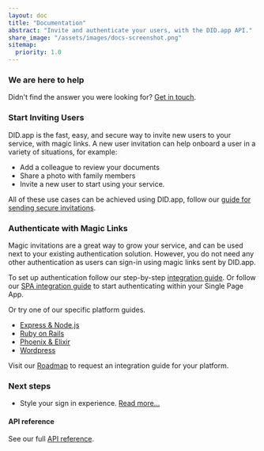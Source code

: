 ```yaml
---
layout: doc
title: "Documentation"
abstract: "Invite and authenticate your users, with the DID.app API."
share_image: "/assets/images/docs-screenshot.png"
sitemap:
  priority: 1.0
---
```


### We are here to help

Didn't find the answer you were looking for? [Get in touch](mailto:team@did.app).

### Start Inviting Users

DID.app is the fast, easy, and secure way to invite new users to your service, with magic links.
A new user invitation can help onboard a user in a variety of situations, for example:

- Add a colleague to review your documents
- Share a photo with family members
- Invite a new user to start using your service.

All of these use cases can be achieved using DID.app, follow our [guide for sending secure invitations](/docs/invitations).

### Authenticate with Magic Links

Magic invitations are a great way to grow your service,
and can be used next to your existing authentication solution.
However, you do not need any other authentication as users can sign-in using magic links sent by DID.app.

To set up authentication follow our step-by-step [integration guide](/docs/step-by-step-integration).
Or follow our [SPA integration guide](/docs/single-page-app-integration) to start authenticating within your Single Page App.

Or try one of our specific platform guides.

- [Express & Node.js](/guides/express-nodejs-openid-connect-integration)
- [Ruby on Rails](/guides/ruby-on-rails-openid-connect-integration)
- [Phoenix & Elixir](/guides/phoenix-elixir-openid-connect-integration)
- [Wordpress](/guides/wordpress-openid-connect-client-plugin-integration/)

<!-- Can't find your platform? The simplest way to integrate with DID is using an OpenID Connect library for your platform.
A list of certified implementations is maintained at [https://openid.net/developers/certified/](https://openid.net/developers/certified/). -->

Visit our [Roadmap](https://did.nolt.io) to request an integration guide for your platform.

### Next steps

- Style your sign in experience. [Read more...](/docs/customise-authentication-pages)

#### API reference

See our full [API reference](/docs/api).
